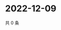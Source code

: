 # 2022-12-09

共 0 条

<!-- BEGIN WEIBO -->
<!-- 最后更新时间 Fri Dec 09 2022 06:13:17 GMT+0800 (China Standard Time) -->

<!-- END WEIBO -->

